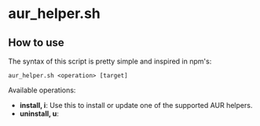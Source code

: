 # aur_helper.sh

## How to use
The syntax of this script is pretty simple and inspired in npm's:

`aur_helper.sh <operation> [target]`

Available operations:
- **install, i**:  Use this to install or update one of the supported AUR helpers.
- **uninstall, u**: 
<!--stackedit_data:
eyJoaXN0b3J5IjpbLTUzMTA5MTE1OSwxOTM1NjI2NDcsMTgxNz
k2NTA5NiwxNTEzMjg0MjcwXX0=
-->